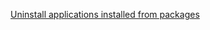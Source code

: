 ---
layout: post
wordpress_id: 406
wordpress_url: http://noesbueno.com/archives/406
date: '2010-01-11 20:00:08 -0600'
date_gmt: '2010-01-12 01:00:08 -0600'
body: |
  <p><a href="http://feeds.macosxhints.com/click.phdo?i=e3ec5528d5fb8d5b26f622a92cbce937">Uninstall applications installed from packages</a></p>
---
